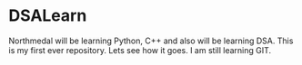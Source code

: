 # DSALearn

Northmedal will be learning Python, C++ and also will be learning DSA.
This is my first ever repository. Lets see how it goes.
I am still learning GIT.
